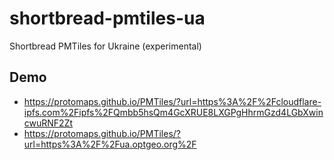 # shortbread-pmtiles-ua
Shortbread PMTiles for Ukraine (experimental)

## Demo
- https://protomaps.github.io/PMTiles/?url=https%3A%2F%2Fcloudflare-ipfs.com%2Fipfs%2FQmbb5hsQm4GcXRUE8LXGPgHhrmGzd4LGbXwincwuRNF2Zt
- https://protomaps.github.io/PMTiles/?url=https%3A%2F%2Fua.optgeo.org%2F

